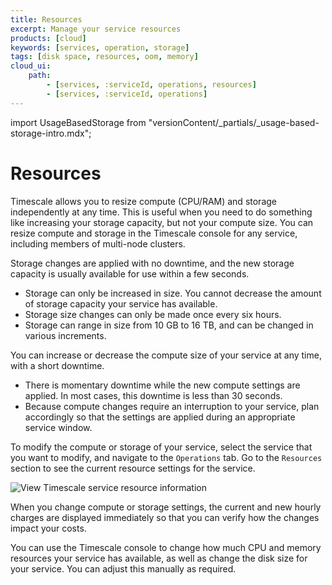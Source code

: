 ```yaml
---
title: Resources
excerpt: Manage your service resources
products: [cloud]
keywords: [services, operation, storage]
tags: [disk space, resources, oom, memory]
cloud_ui:
    path:
        - [services, :serviceId, operations, resources]
        - [services, :serviceId, operations]
---
```


import UsageBasedStorage from "versionContent/_partials/_usage-based-storage-intro.mdx";

# Resources

<UsageBasedStorage />

Timescale allows you to resize compute (CPU/RAM) and storage independently at any
time. This is useful when you need to do something like increasing your storage
capacity, but not your compute size. You can resize compute and storage in the
Timescale console for any service, including members of multi-node
clusters.

Storage changes are applied with no downtime, and the new storage capacity is
usually available for use within a few seconds.

*   Storage can only be increased in size. You cannot decrease the amount of
    storage capacity your service has available.
*   Storage size changes can only be made once every six hours.
*   Storage can range in size from 10&nbsp;GB to 16&nbsp;TB,
     and can be changed in various increments.

You can increase or decrease the compute size of your service at any time, with
a short downtime.

*   There is momentary downtime while the new compute settings are applied.
    In most cases, this downtime is less than 30 seconds.
*   Because compute changes require an interruption to your service, plan
    accordingly so that the settings are applied during an appropriate service
    window.

To modify the compute or storage of your service, select the service that you
want to modify, and navigate to the `Operations` tab. Go to the `Resources`
section to see the current resource settings for the service.

<img class="main-content__illustration" src="https://assets.timescale.com/docs/images/tsc-resources-unchanged.png" alt="View Timescale service resource information"/>

When you change compute or storage settings, the current and new hourly charges
are displayed immediately so that you can verify how the changes impact your
costs.

You can use the Timescale console to change how much CPU and memory
resources your service has available, as well as change the disk size for your
service. You can adjust this manually as required.
